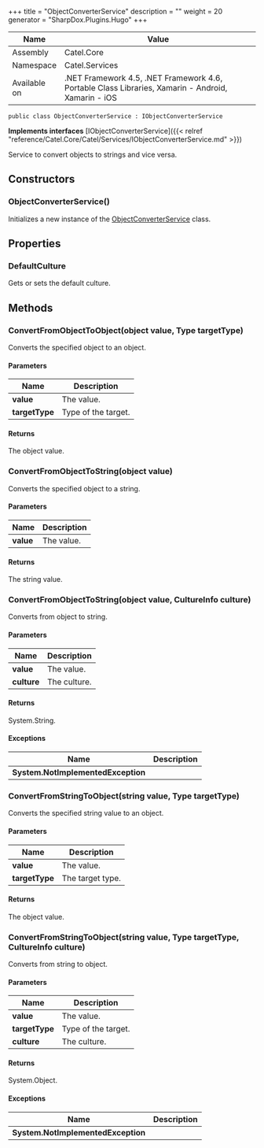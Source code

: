 

+++
title = "ObjectConverterService" 
description = ""
weight = 20
generator = "SharpDox.Plugins.Hugo"
+++

Name|Value
---|---
Assembly|Catel.Core
Namespace|Catel.Services
Available on|.NET Framework 4.5, .NET Framework 4.6, Portable Class Libraries, Xamarin - Android, Xamarin - iOS

```
public class ObjectConverterService : IObjectConverterService
```

**Implements interfaces**
[IObjectConverterService]({{&lt; relref "reference/Catel.Core/Catel/Services/IObjectConverterService.md" &gt;}})

Service to convert objects to strings and vice versa.

## Constructors

### ObjectConverterService()

Initializes a new instance of the [ObjectConverterService](#) class.

## Properties

### DefaultCulture

Gets or sets the default culture.

## Methods

### ConvertFromObjectToObject(object value, Type targetType)

Converts the specified object to an object.

#### Parameters

Name|Description
---|---
**value**|The value.
**targetType**|Type of the target.

#### Returns

The object value.

### ConvertFromObjectToString(object value)

Converts the specified object to a string.

#### Parameters

Name|Description
---|---
**value**|The value.

#### Returns

The string value.

### ConvertFromObjectToString(object value, CultureInfo culture)

Converts from object to string.

#### Parameters

Name|Description
---|---
**value**|The value.
**culture**|The culture.

#### Returns

System.String.

#### Exceptions

Name|Description
---|---
**System.NotImplementedException**|

### ConvertFromStringToObject(string value, Type targetType)

Converts the specified string value to an object.

#### Parameters

Name|Description
---|---
**value**|The value.
**targetType**|The target type.

#### Returns

The object value.

### ConvertFromStringToObject(string value, Type targetType, CultureInfo culture)

Converts from string to object.

#### Parameters

Name|Description
---|---
**value**|The value.
**targetType**|Type of the target.
**culture**|The culture.

#### Returns

System.Object.

#### Exceptions

Name|Description
---|---
**System.NotImplementedException**|

